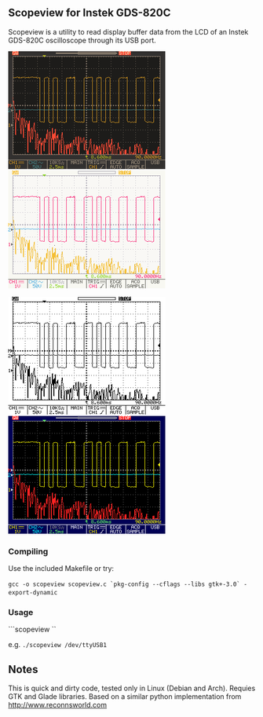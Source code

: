 ## Scopeview for Instek GDS-820C

Scopeview is a utility to read display buffer data from the LCD of an Instek GDS-820C oscilloscope through its USB port.

<kbd>![](https://github.com/windsorschmidt/scopeview/raw/master/screenshot_dark.png)</kbd>
<kbd>![](https://github.com/windsorschmidt/scopeview/raw/master/screenshot_light.png)</kbd>

<kbd>![](https://github.com/windsorschmidt/scopeview/raw/master/screenshot_mono.png)</kbd>
<kbd>![](https://github.com/windsorschmidt/scopeview/raw/master/screenshot_orig.png)</kbd>

### Compiling

Use the included Makefile or try:

```gcc -o scopeview scopeview.c `pkg-config --cflags --libs gtk+-3.0` -export-dynamic```

### Usage

```scopeview <serial-device>``

e.g. ```./scopeview /dev/ttyUSB1```

## Notes

This is quick and dirty code, tested only in Linux (Debian and Arch). Requies GTK and Glade libraries. Based on a similar python implementation from http://www.reconnsworld.com
